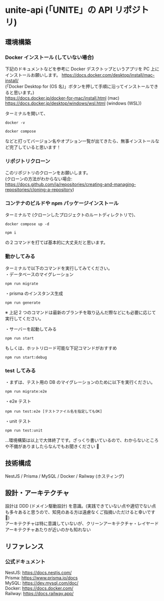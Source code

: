 # unite-api (「UNITE」の API リポジトリ)

## 環境構築

### Docker インストール (していない場合)

下記のドキュメントなどを参考に Docker デスクトップというアプリを PC 上にインストールお願いします。
https://docs.docker.com/desktop/install/mac-install/  
(「Docker Desktop for (OS 名)」ボタンを押して手順に沿ってインストールできると思います。)  
https://docs.docker.jp/docker-for-mac/install.html (mac)  
https://docs.docker.jp/desktop/windows/wsl.html (windows (WSL))

ターミナルを開いて、

```
docker -v
```

```
docker compose
```

などと打ってバージョン名やオプション一覧が出てきたら、無事インストールなど完了していると思います！

### リポジトリクローン

このリポジトリのクローンをお願いします。  
(クローンの方法がわからない場合: https://docs.github.com/ja/repositories/creating-and-managing-repositories/cloning-a-repository)

### コンテナのビルドや npm パッケージインストール

ターミナルで (クローンしたプロジェクトのルートディレクトリで)、

```
docker compose up -d
```

```
npm i
```

の２コマンドを打てば基本的に大丈夫だと思います。

### 動かしてみる

ターミナルで以下のコマンドを実行してみてください。  
・データベースのマイグレーション

```
npm run migrate
```

・prisma のインスタンス生成

```
npm run generate
```

※ 上記 2 つのコマンドは最新のブランチを取り込んだ際などにも必要に応じて実行してください。

・サーバーを起動してみる

```
npm run start
```

もしくは、ホットリロード可能な下記コマンドがおすすめ

```
npm run start:debug
```

### test してみる

・まずは、テスト用の DB のマイグレーションのために以下を実行ください。

```
npm run migrate:e2e
```

・e2e テスト

```
npm run test:e2e [テストファイル名を指定してもOK]
```

・unit テスト

```
npm run test:unit
```

...環境構築は以上で大体終了です。ざっくり書いているので、わからないところや不備がありましたらなんでもお聞きください 🙇

## 技術構成

NestJS / Prisma / MySQL / Docker / Railway (ホスティング)

## 設計・アーキテクチャ

設計は DDD (ドメイン駆動設計) を意識。(実践できていない点や適切でない点も多々あると思うので、知見のある方は遠慮なくご指摘いただけると幸いです 🙇)  
アーキテクチャは特に意識していないが、クリーンアーキテクチャ・レイヤードアーキテクチャあたりが近いのかも知れない

## リファレンス

### 公式ドキュメント

NestJS: https://docs.nestjs.com/  
Prisma: https://www.prisma.io/docs  
MySQL: https://dev.mysql.com/doc/  
Docker: https://docs.docker.com/  
Railway: https://docs.railway.app/
